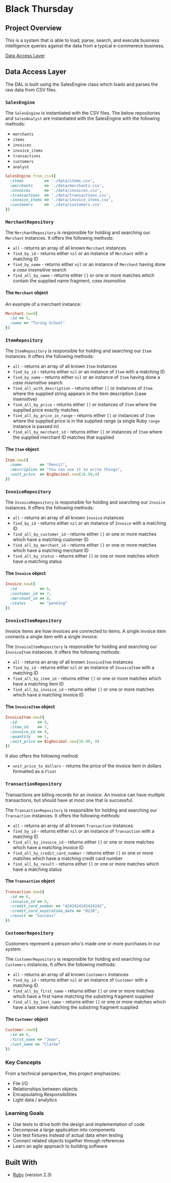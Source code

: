 # Black Thursday

## Project Overview

This is a system that is able to load, parse, search, and execute business intelligence queries against the data from a typical e-commerece business.

[Data Access Layer](#data-access-layer)

## Data Access Layer

The DAL is built using the SalesEngine class which loads and parses the raw data from CSV files.

### `SalesEngine`

The `SalesEngine` is instantiated with the CSV files. The below repositories and `SalesAnalyst` are instantiated with the SalesEngine with the following methods:

* `merchants`
* `items`
* `invoices`
* `invoice_items`
* `transactions`
* `customers`
* `analyst`

```ruby
SalesEngine.from_csv({
  :items         => './data/items.csv',
  :merchants     => './data/merchants.csv',
  :invoices      => './data/invoices.csv',
  :transactions  => './data/transactions.csv',
  :invoice_items => './data/invoice_items.csv',
  :customers     => './data/customers.csv'
})
```

### `MerchantRepository`

The `MerchantRepository` is responsible for holding and searching our `Merchant` instances. It offers the following methods:

* `all` - returns an array of all known `Merchant` instances
* `find_by_id` - returns either `nil` or an instance of `Merchant` with a matching ID
* `find_by_name` - returns either `nil` or an instance of `Merchant` having done a *case insensitive* search
* `find_all_by_name` - returns either `[]` or one or more matches which contain the supplied name fragment, *case insensitive*

#### The `Merchant` object

An example of a merchant instance:

```ruby
Merchant.new({
  :id => 5, 
  :name => "Turing School"
})
```

### `ItemRepository`

The `ItemRepository` is responsible for holding and searching our `Item` instances.  It offers the following methods:

* `all` - returns an array of all known `Item` instances
* `find_by_id` - returns either `nil` or an instance of `Item` with a matching ID
* `find_by_name` - returns either `nil` or an instance of `Item` having done a *case insensitive* search
* `find_all_with_description` - returns either `[]` or instances of `Item` where the supplied string appears in the item description (case insensitive)
* `find_all_by_price` - returns either `[]` or instances of `Item` where the supplied price exactly matches
* `find_all_by_price_in_range` - returns either `[]` or instances of `Item` where the supplied price is in the supplied range (a single Ruby `range` instance is passed in)
* `find_all_by_merchant_id` - returns either `[]` or instances of `Item` where the supplied merchant ID matches that supplied

#### The `Item` object

```ruby
Item.new({
  :name        => "Pencil",
  :description => "You can use it to write things",
  :unit_price  => BigDecimal.new(10.99,4)
})
```

### `InvoiceRepository`

The `InvoiceRepository` is responsible for holding and searching our `Invoice` instances. It offers the following methods:

* `all` - returns an array of all known `Invoice` instances
* `find_by_id` - returns either `nil` or an instance of `Invoice` with a matching ID
* `find_all_by_customer_id` - returns either `[]` or one or more matches which have a matching customer ID
* `find_all_by_merchant_id` - returns either `[]` or one or more matches which have a matching merchant ID
* `find_all_by_status` - returns either `[]` or one or more matches which have a matching status

#### The `Invoice` object

```ruby
Invoice.new({
  :id          => 6,
  :customer_id => 7,
  :merchant_id => 8,
  :status      => "pending"
})
```

### `InvoiceItemRepository`

Invoice items are how invoices are connected to items. A single invoice item connects a single item with a single invoice.

The `InvoiceItemRepository` is responsible for holding and searching our `InvoiceItem` instances. It offers the following methods:

* `all` - returns an array of all known `InvoiceItem` instances
* `find_by_id` - returns either `nil` or an instance of `InvoiceItem` with a matching ID
* `find_all_by_item_id` - returns either `[]` or one or more matches which have a matching item ID
* `find_all_by_invoice_id` - returns either `[]` or one or more matches which have a matching invoice ID

#### The `InvoiceItem` object

```ruby
InvoiceItem.new({
  :id         => 6,
  :item_id    => 7,
  :invoice_id => 8,
  :quantity   => 1,
  :unit_price => BigDecimal.new(10.99, 4)
})
```

It also offers the following method:

* `unit_price_to_dollars` - returns the price of the invoice item in dollars formatted as a `Float`

### `TransactionRepository`

Transactions are billing records for an invoice. An invoice can have multiple transactions, but should have at most one that is successful.

The `TransactionRepository` is responsible for holding and searching our `Transaction`
instances. It offers the following methods:

* `all` - returns an array of all known `Transaction` instances
* `find_by_id` - returns either `nil` or an instance of `Transaction` with a matching ID
* `find_all_by_invoice_id` - returns either `[]` or one or more matches which have a matching invoice ID
* `find_all_by_credit_card_number` - returns either `[]` or one or more matches which have a matching credit card number
* `find_all_by_result` - returns either `[]` or one or more matches which have a matching status

#### The `Transaction` object

```ruby
Transaction.new({
  :id => 6,
  :invoice_id => 8,
  :credit_card_number => "4242424242424242",
  :credit_card_expiration_date => "0220",
  :result => "success"
})
```

### `CustomerRepository`

Customers represent a person who's made one or more purchases in our system.

The `CustomerRepository` is responsible for holding and searching our `Customers` instances. It offers the following methods:

* `all` - returns an array of all known `Customers` instances
* `find_by_id` - returns either `nil` or an instance of `Customer` with a matching ID
* `find_all_by_first_name` - returns either `[]` or one or more matches which have a first name matching the substring fragment supplied
* `find_all_by_last_name` - returns either `[]` or one or more matches which have a last name matching the substring fragment supplied

#### The `Customer` object

```ruby
Customer.new({
  :id => 6,
  :first_name => "Joan",
  :last_name => "Clarke"
})
```

### Key Concepts

From a technical perspective, this project emphasizes:

* File I/O
* Relationships between objects
* Encapsulating Responsibilities
* Light data / analytics

### Learning Goals

* Use tests to drive both the design and implementation of code
* Decompose a large application into components
* Use test fixtures instead of actual data when testing
* Connect related objects together through references
* Learn an agile approach to building software

## Built With

* [Ruby](https://www.ruby-lang.org/en/) (version 2.3)
